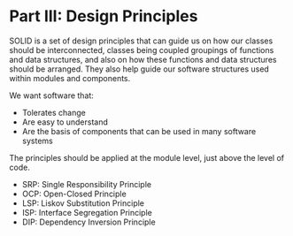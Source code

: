 # Part III: Design Principles

SOLID is a set of design principles that can guide us on how our classes should be interconnected, classes being coupled groupings of functions and data structures, and also on how these functions and data structures should be arranged. They also help guide our software structures used within modules and components.

We want software that:

- Tolerates change
- Are easy to understand
- Are the basis of components that can be used in many software systems

The principles should be applied at the module level, just above the level of code.

- SRP: Single Responsibility Principle
- OCP: Open-Closed Principle
- LSP: Liskov Substitution Principle
- ISP: Interface Segregation Principle
- DIP: Dependency Inversion Principle
